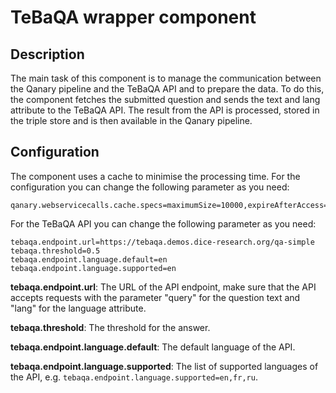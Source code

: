 # TeBaQA wrapper component

## Description

The main task of this component is to manage the communication between the Qanary pipeline and the TeBaQA API and to
prepare the data. To do this, the component fetches the submitted question and sends the text and lang attribute to the
TeBaQA API. The result from the API is processed, stored in the triple store and is then available in the Qanary
pipeline.

## Configuration

The component uses a cache to minimise the processing time.
For the configuration you can change the following parameter as you need:

```
qanary.webservicecalls.cache.specs=maximumSize=10000,expireAfterAccess=3600s
```

For the TeBaQA API you can change the following parameter as you need:

```
tebaqa.endpoint.url=https://tebaqa.demos.dice-research.org/qa-simple
tebaqa.threshold=0.5
tebaqa.endpoint.language.default=en
tebaqa.endpoint.language.supported=en
```

**tebaqa.endpoint.url**: The URL of the API endpoint,
make sure that the API accepts requests with the parameter
"query" for the question text and "lang" for the language attribute.

**tebaqa.threshold**: The threshold for the answer.

**tebaqa.endpoint.language.default**: The default language of the API.

**tebaqa.endpoint.language.supported**: The list of supported languages of the API,
e.g. `tebaqa.endpoint.language.supported=en,fr,ru`.
